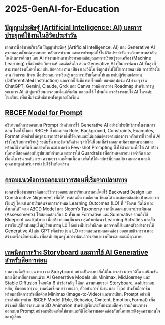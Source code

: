 # 2025-GenAI-for-Education


## [ปัญญาประดิษฐ์ (Artificial Intelligence: AI) และการประยุกต์ใช้งานในชีวิตประจำวัน](fundamental.md)

เอกสารนี้อธิบายเกี่ยวกับ ปัญญาประดิษฐ์ (Artificial Intelligence: AI) และ Generative AI ครอบคลุมตั้งแต่ความหมาย หลักการทำงาน และการประยุกต์ใช้ในชีวิตประจำวัน จนถึงบทบาทสำคัญในด้านการศึกษา โดย AI ทำงานผ่านการประมวลผลข้อมูลและการเรียนรู้ของเครื่อง (Machine Learning) เพื่อช่วยคิด วิเคราะห์ และตัดสินใจ ส่วน Generative AI เป็นการพัฒนา AI ขั้นสูงที่สามารถสร้างเนื้อหาใหม่ เช่น ข้อความ ภาพ เสียง และวิดีโอ ซึ่งถูกนำไปใช้ในการสอน เช่น การสร้างใบงาน กิจกรรม นิทาน สื่อประกอบการเรียนรู้ และการปรับเนื้อหาให้เหมาะกับผู้เรียนแต่ละคน (Differentiated Instruction) นอกจากนี้ยังมีการเปรียบเทียบแพลตฟอร์ม AI ต่าง ๆ เช่น ChatGPT, Gemini, Claude, Grok และ Canva รวมถึงการวาง Roadmap สำหรับการบูรณาการ AI เข้าสู่การเรียนการสอนตั้งแต่เริ่มต้น ทดลองใช้ ไปจนถึงการสร้างระบบใช้ AI ในระดับโรงเรียน เพื่อเพิ่มประสิทธิภาพทั้งครูและนักเรียน

## [RBCEF Model for Prompt](RBCEF.md)

อธิบายหลักการออกแบบ Prompt สำหรับการใช้ Generative AI อย่างมีประสิทธิภาพในงานการสอน โดยใช้โมเดล RBCEF ซึ่งย่อมาจาก Role, Background, Constraints, Examples, Format เพื่อช่วยให้ครูสามารถสร้างคำสั่งที่ชัดเจนและได้ผลลัพธ์ตรงตามต้องการ หลักการนี้ช่วยให้ AI เข้าใจบริบทการเรียนรู้ ระดับชั้น และข้อจำกัดต่าง ๆ ทำให้เนื้อหาที่สร้างออกมามีความเหมาะสมและพร้อมใช้งานทันที เอกสารยังแนะนำเทคนิค Few-shot Prompting ซึ่งใช้ตัวอย่างเพื่อให้ AI สร้างเนื้อหาที่สอดคล้องกับรูปแบบที่กำหนด และการใส่ Guardrails เพื่อกำหนดกรอบ ข้อจำกัด และเงื่อนไข เช่น ระดับภาษา ความยาว และโทนเนื้อหา เพื่อให้ได้ผลลัพธ์ที่ปลอดภัย เหมาะสม และมีคุณภาพสูงสำหรับการนำไปใช้ในห้องเรียน

## [กรอบแนวคิดการออกแบบการสอนที่เริ่มจากปลายทาง](course-design.md)
เอกสารนี้อธิบายแนวคิดและวิธีการออกแบบการเรียนการสอนโดยใช้ Backward Design และ Constructive Alignment เพื่อให้การสอนมีความชัดเจน วัดผลได้ และสอดคล้องกับเป้าหมายการเรียนรู้ โดยเน้นการเริ่มต้นจากการกำหนด Learning Outcomes (LO) ที่ “ชัดเจน วัดได้ และสังเกตได้” ตาม ABCD Model และ Bloom’s Taxonomy จากนั้นออกแบบการประเมินผล (Assessments) ให้สอดคล้องกับ LO ทั้งแบบ Formative และ Summative รวมถึงใช้ Blueprint และ Rubric เพื่อสร้างความเที่ยงตรง สุดท้ายพัฒนา Learning Activities และสื่อการเรียนรู้ที่สนับสนุนให้ผู้เรียนบรรลุ LO ได้อย่างมีประสิทธิภาพ นอกจากนี้ยังแสดงตัวอย่างการใช้ Generative AI เช่น GPT เพื่อช่วยเขียน LO ตรวจสอบความสอดคล้อง ออกแบบกิจกรรม และสร้างเครื่องมือประเมิน เพื่อสนับสนุนครูในการพัฒนาการสอนอย่างเป็นระบบและมีคุณภาพ

## [เทคนิคการสร้าง Storyboard และการใช้ AI Generative สำหรับสื่อการสอน](teaching-media.md)

บทความนี้อธิบายแนวทางวาง Storyboard อย่างเป็นระบบเพื่อใช้ในการสร้างภาพ วิดีโอ แอนิเมชัน และเนื้อหาสื่อการสอนด้วย AI Generative Models เช่น Minimax, MidJourney และ Stable Diffusion โดยเน้น 6 หัวข้อสำคัญ ได้แก่ ความหมายของ Storyboard, องค์ประกอบหลัก, ขั้นตอนการวาง, เทคนิคเขียนบรรยายฉาก, ตัวอย่างการใช้งาน และ Tips สำหรับมืออาชีพ พร้อมสาธิตการสร้างสื่อด้วย Minimax (Image-to-Video) และการเขียน Prompt อย่างมีประสิทธิภาพผ่าน RBCEF Model (Role, Behavior, Content, Emotion, Format) เพื่อสร้างคลิปสื่อการสอนแบบ 3D Animation สำหรับผู้เรียนระดับประถมศึกษา รวมถึงแนวทางออกแบบ Prompt อย่างละเอียดเพื่อให้ภาพและวิดีโอมีความสอดคล้องกับเนื้อหาและดึงดูดความสนใจของผู้เรียน